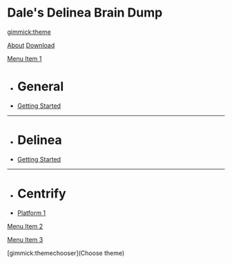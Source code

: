 <!--
  -- Name of your wiki
  -- Do NOT remove the leading `#` character.
  -->

# Dale's Delinea Brain Dump


<!--
  -- Default theme
  -- (Read: http://dynalon.github.io/mdwiki/#!customizing.md#Theme_chooser)
  -->

[gimmick:theme](yeti)


<!--
  -- Navigation
  -- (Read: http://dynalon.github.io/mdwiki/#!quickstart.md#Adding_a_navigation)
-->

[About](pages/about.md)
[Download](pages/download.md)


<!-- A more complex navigation example: ----------------------------------------
-->
[Menu Item 1]()

  * # General
  * [Getting Started](pages/gettingstarted.md)
  - - - -
  * # Delinea
  * [Getting Started](pages/gettingstarteddelinea.md)
  - - - -
  * # Centrify
  * [Platform 1](pages/platform1.md)

[Menu Item 2](pages/item2.md)

[Menu Item 3](pages/item3.md)



<!--
  -- Change the Language
  -- Could be useful when there's more than one language wiki.
  -->

<!--
[Change the Language]()

  * [English (United States)](/en_US/)
  * [English (United Kingdom)](/en_GB/)
  * [Italian](/it/)
-->

<!--
  -- Let the user choose a theme
  -- (Read: http://dynalon.github.io/mdwiki/#!quickstart.md#Adding_a_navigation)
  -->


[gimmick:themechooser](Choose theme)

